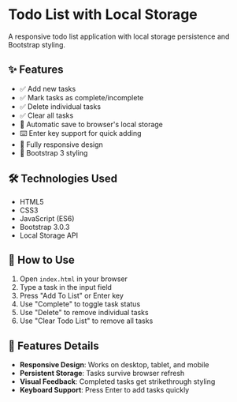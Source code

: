 # Todo List with Local Storage

A responsive todo list application with local storage persistence and Bootstrap styling.

## ✨ Features
- ✅ Add new tasks
- ✅ Mark tasks as complete/incomplete
- ✅ Delete individual tasks
- ✅ Clear all tasks
- 💾 Automatic save to browser's local storage
- ⌨️ Enter key support for quick adding
- 📱 Fully responsive design
- 🎨 Bootstrap 3 styling

## 🛠 Technologies Used
- HTML5
- CSS3
- JavaScript (ES6)
- Bootstrap 3.0.3
- Local Storage API

## 🚀 How to Use
1. Open `index.html` in your browser
2. Type a task in the input field
3. Press "Add To List" or Enter key
4. Use "Complete" to toggle task status
5. Use "Delete" to remove individual tasks
6. Use "Clear Todo List" to remove all tasks

## 🎨 Features Details
- **Responsive Design**: Works on desktop, tablet, and mobile
- **Persistent Storage**: Tasks survive browser refresh
- **Visual Feedback**: Completed tasks get strikethrough styling
- **Keyboard Support**: Press Enter to add tasks quickly
